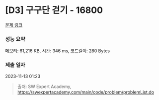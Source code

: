 # [D3] 구구단 걷기 - 16800 

[문제 링크](https://swexpertacademy.com/main/code/problem/problemDetail.do?contestProbId=AYaf9W8afyMDFAQ9) 

### 성능 요약

메모리: 61,216 KB, 시간: 346 ms, 코드길이: 280 Bytes

### 제출 일자

2023-11-13 01:23



> 출처: SW Expert Academy, https://swexpertacademy.com/main/code/problem/problemList.do